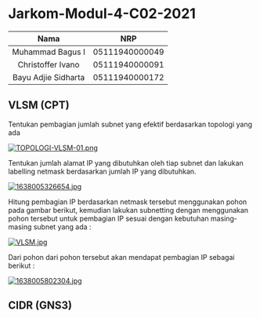# Jarkom-Modul-4-C02-2021

|         Nama        |       NRP      |
|        :----:       |     :----:     |
| Muhammad Bagus I    | 05111940000049 |
| Christoffer Ivano   | 05111940000091 |
| Bayu Adjie Sidharta | 05111940000172 |

## VLSM (CPT)

Tentukan pembagian jumlah subnet yang efektif berdasarkan topologi yang ada

[![TOPOLOGI-VLSM-01.png](https://i.postimg.cc/K8dNg2fp/TOPOLOGI-VLSM-01.png)](https://postimg.cc/Snf8wHwc)

Tentukan jumlah alamat IP yang dibutuhkan oleh tiap subnet dan lakukan labelling netmask berdasarkan jumlah IP yang dibutuhkan.

[![1638005326654.jpg](https://i.postimg.cc/TPz4GbBw/1638005326654.jpg)](https://postimg.cc/B8CgBjS9)

Hitung pembagian IP berdasarkan netmask tersebut menggunakan pohon pada gambar berikut, kemudian lakukan subnetting dengan menggunakan pohon tersebut untuk pembagian IP sesuai dengan kebutuhan masing-masing subnet yang ada :

[![VLSM.jpg](https://i.postimg.cc/6Qrd2GyT/VLSM.jpg)](https://postimg.cc/Ny0yZF8w)

Dari pohon dari pohon tersebut akan mendapat pembagian IP sebagai berikut :

[![1638005802304.jpg](https://i.postimg.cc/W3Kbs5TZ/1638005802304.jpg)](https://postimg.cc/Q9QrbkBN)









## CIDR (GNS3)
